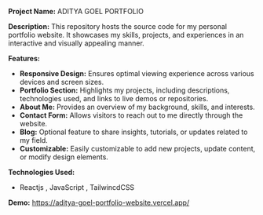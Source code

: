 **Project Name:** ADITYA GOEL PORTFOLIO

**Description:** This repository hosts the source code for my personal portfolio website. It showcases my skills, projects, and experiences in an interactive and visually appealing manner.

**Features:**
- **Responsive Design:** Ensures optimal viewing experience across various devices and screen sizes.
- **Portfolio Section:** Highlights my projects, including descriptions, technologies used, and links to live demos or repositories.
- **About Me:** Provides an overview of my background, skills, and interests.
- **Contact Form:** Allows visitors to reach out to me directly through the website.
- **Blog:** Optional feature to share insights, tutorials, or updates related to my field.
- **Customizable:** Easily customizable to add new projects, update content, or modify design elements.

**Technologies Used:**
- Reactjs , JavaScript , TailwincdCSS

**Demo:** https://aditya-goel-portfolio-website.vercel.app/
